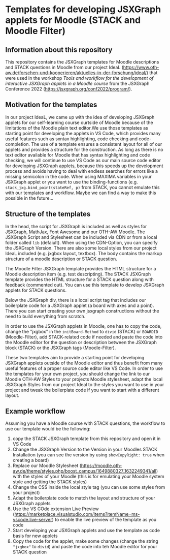 # Templates for developing JSXGraph applets for Moodle (STACK and Moodle Filter)

## Information about this repository
This repository contains the JSXGraph templates for Moodle descriptions and STACK questions in Moodle from our project IdeaL (https://www.oth-aw.de/forschen-und-kooperieren/aktuelles-in-der-forschung/ideal/) that were used in the workshop *Tools and workflow for the development of interactive JSXGraph applets in a Moodle course* from the JSXGraph Conference 2022 (https://jsxgraph.org/conf2022/program/).

## Motivation for the templates
In our project IdeaL, we came up with the idea of developing JSXGraph applets for our self-learning course ourtside of Moodle because of the limitations of the Moodle plain text editor.We use those templates as starting point for developing the applets in VS Code, which provides many useful features such as sxntax highlighting, code checking and code-completion. The use of a template ensures a consistent layout for all of our applets and provides a structure for the construction. As long as there is no text editor available for Moodle that has syntax highlighting and code checking, we will continue to use VS Code as our main source code editor for developing JSXGraph applets, because this speeds up the development process and avoids having to deal with endless searches for errors like a missing semicolon in the code. When using MAXIMA variables in your JSXGraph applet or you want to use the binding-functions (e.g. `stack_jxg.bind_point(stateRef, p)` from STACK, you cannot emulate this with our templates and workflow. Maybe we can find a way to make this possible in the future...

## Structure of the templates
In the head, the script for JSXGraph is included as well as styles for JSXGraph, MathJax, Font Awesome and our OTH-AW Moodle. The JSXGraph Script and Stylesheet can be included via CDN or from a local folder called `lib` (defaiult). When using the CDN-Option, you can specify the JSXGraph Version. There are also some local styles from our project IdeaL included (e.g. jxgbox layout, textbox). The body contains the markup structure of a moodle description or STACK question.

The Moodle Filter JSXGraph template provides the HTML structure for a Moodle description item (e.g. test descripting).
The STACK JSXGraph template provides the HTML structure for a STACK question along with feedback (commented out). You can use this template to develop JSXGraph applets for STACK questions.

Below the JSXGraph div, there is a local script tag that includes our boilerplate code for a JSXGraph applet (a board with axes and a point). There you can start creating your own jsxgraph constructions without the need to build everything from scratch.

In order to use the JSXGraph applets in Moodle, one has to copy the code, change the "jxgbox" in the `initBoard-Method` to `divid` (STACK) or `BOARDID` (Moodle-Filter), add STACK-related code if needed and paste the code into the Moodle editor for the question or description between the JSXGraph block (STACK) or the JSXGraph tags (Moodle-Filter).

These two templates aim to provide a starting point for developing JSXGraph applets outside of the Moodle editor and thus benefit from many useful features of a proper source code editor like VS Code. In order to use the templates for your own project, you should change the link to our Moodle OTH-AW Styles to your projects Moodle stylesheet, adapt the local JSXGraph Styles from our project Ideal to the styles you want to use in your project and tweak the boilerplate code if you want to start with a different layout.

## Example workflow
Assuming you have a Moodle course with STACK questions, the workflow to use our template would be the following:
1. copy the STACK JSXGraph template from this repository and open it in VS Code
2. Change the JSXGraph Version to the Version in your Moodles STACK Installation (you can see the version by using `showCopyRight: true` when creating a board)
3. Replace our Moodle Stylesheet (https://moodle.oth-aw.de/theme/styles.php/boost_campus/1649880327_1632249341/all) with the styles of your Moodle (this is for emulating your Moodle system style and getting the STACK styles)
4. Change the CSS inside the local style tag (you can use some styles from your project)
5. Adapt the boilerplate code to match the layout and structure of your JSXGraph applets
6. Use the VS COde extension Live Preview (https://marketplace.visualstudio.com/items?itemName=ms-vscode.live-server) to enable the live preview of the template as you code 
7. Start developing your JSXGraph applets and use the template as code basis for new applets
8. Copy the code for the applet, make some changes (change the string `"jxgbox"` to `divid`) and paste the code into teh Moodle editor for your STACK question





